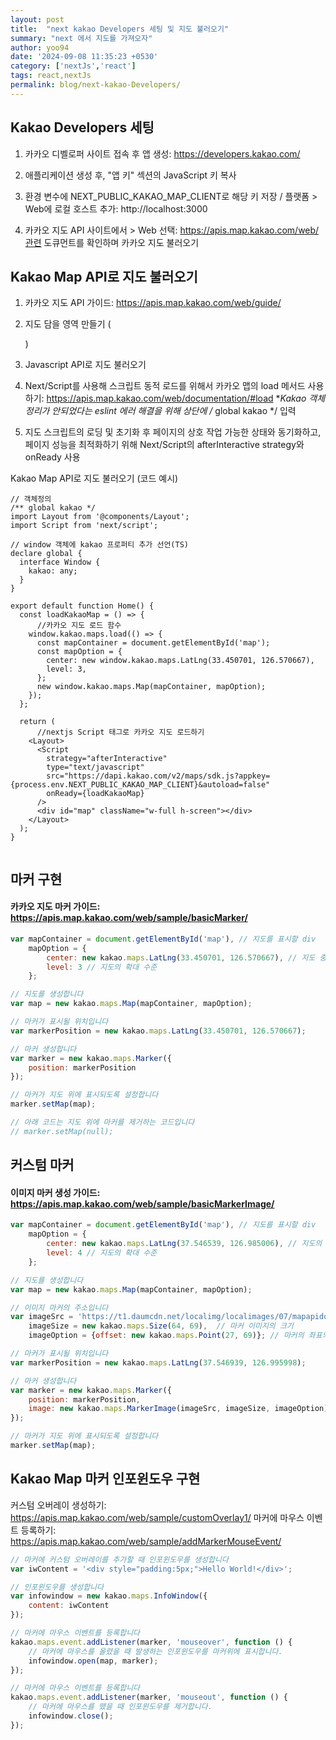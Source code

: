 ```yaml
---
layout: post 
title:  "next kakao Developers 세팅 및 지도 불러오기"
summary: "next 에서 지도를 가져오자"
author: yoo94 
date: '2024-09-08 11:35:23 +0530' 
category: ['nextJs','react']
tags: react,nextJs
permalink: blog/next-kakao-Developers/
---
```


## Kakao Developers 세팅

1. 카카오 디벨로퍼 사이트 접속 후 앱 생성: https://developers.kakao.com/

2. 애플리케이션 생성 후, "앱 키" 섹션의 JavaScript 키 복사

3. 환경 변수에 NEXT_PUBLIC_KAKAO_MAP_CLIENT로 해당 키 저장 / 플랫폼 > Web에 로컬 호스트 추가: http://localhost:3000

4. 카카오 지도 API 사이트에서 > Web 선택: https://apis.map.kakao.com/web/관련 도큐먼트를 확인하며 카카오 지도 불러오기


## Kakao Map API로 지도 불러오기

1. 카카오 지도 API 가이드: https://apis.map.kakao.com/web/guide/

2. 지도 담을 영역 만들기 (<div id="map"></div>)

3. Javascript API로 지도 불러오기

4. Next/Script를 사용해 스크립트 동적 로드를 위해서 카카오 맵의 load 메서드 
사용하기: https://apis.map.kakao.com/web/documentation/#load
**Kakao 객체 정리가 안되었다는 eslint 에러 해결을 위해 상단에 /* global kakao */ 입력

5. 지도 스크립트의 로딩 및 초기화 후 페이지의 상호 작업 가능한 상태와 동기화하고, 
페이지 성능을 최적화하기 위해 Next/Script의 afterInteractive strategy와 onReady 사용

Kakao Map API로 지도 불러오기 (코드 예시)


```tsx
// 객체정의
/** global kakao */
import Layout from '@components/Layout';
import Script from 'next/script';

// window 객체에 kakao 프로퍼티 추가 선언(TS)
declare global {
  interface Window {
    kakao: any;
  }
}

export default function Home() {
  const loadKakaoMap = () => {
      //카카오 지도 로드 함수
    window.kakao.maps.load(() => {
      const mapContainer = document.getElementById('map');
      const mapOption = {
        center: new window.kakao.maps.LatLng(33.450701, 126.570667),
        level: 3,
      };
      new window.kakao.maps.Map(mapContainer, mapOption);
    });
  };

  return (
      //nextjs Script 태그로 카카오 지도 로드하기
    <Layout>
      <Script
        strategy="afterInteractive"
        type="text/javascript"
        src="https://dapi.kakao.com/v2/maps/sdk.js?appkey={process.env.NEXT_PUBLIC_KAKAO_MAP_CLIENT}&autoload=false"
        onReady={loadKakaoMap}
      />
      <div id="map" className="w-full h-screen"></div>
    </Layout>
  );
}


```

## 마커 구현

#### 카카오 지도 마커 가이드: https://apis.map.kakao.com/web/sample/basicMarker/

```js
var mapContainer = document.getElementById('map'), // 지도를 표시할 div
    mapOption = {
        center: new kakao.maps.LatLng(33.450701, 126.570667), // 지도 중심좌표
        level: 3 // 지도의 확대 수준
    };

// 지도를 생성합니다
var map = new kakao.maps.Map(mapContainer, mapOption);

// 마커가 표시될 위치입니다
var markerPosition = new kakao.maps.LatLng(33.450701, 126.570667);

// 마커 생성합니다
var marker = new kakao.maps.Marker({
    position: markerPosition
});

// 마커가 지도 위에 표시되도록 설정합니다
marker.setMap(map);

// 아래 코드는 지도 위에 마커를 제거하는 코드입니다
// marker.setMap(null);
```


## 커스텀 마커

#### 이미지 마커 생성 가이드: https://apis.map.kakao.com/web/sample/basicMarkerImage/
```js
var mapContainer = document.getElementById('map'), // 지도를 표시할 div
    mapOption = {
        center: new kakao.maps.LatLng(37.546539, 126.985006), // 지도의 중심좌표
        level: 4 // 지도의 확대 수준
    };

// 지도를 생성합니다
var map = new kakao.maps.Map(mapContainer, mapOption);

// 이미지 마커의 주소입니다
var imageSrc = 'https://t1.daumcdn.net/localimg/localimages/07/mapapidoc/marker_red.png',  // 마커이미지 주소
    imageSize = new kakao.maps.Size(64, 69),  // 마커 이미지의 크기
    imageOption = {offset: new kakao.maps.Point(27, 69)}; // 마커의 좌표의 원시값, 이미지 안에서 좌표를 설정합니다.

// 마커가 표시될 위치입니다
var markerPosition = new kakao.maps.LatLng(37.546939, 126.995998);

// 마커 생성합니다
var marker = new kakao.maps.Marker({
    position: markerPosition,
    image: new kakao.maps.MarkerImage(imageSrc, imageSize, imageOption)
});

// 마커가 지도 위에 표시되도록 설정합니다
marker.setMap(map);

```

## Kakao Map 마커 인포윈도우 구현

커스텀 오버레이 생성하기: https://apis.map.kakao.com/web/sample/customOverlay1/
마커에 마우스 이벤트 등록하기: https://apis.map.kakao.com/web/sample/addMarkerMouseEvent/

```js
// 마커에 커스텀 오버레이를 추가할 때 인포윈도우를 생성합니다
var iwContent = '<div style="padding:5px;">Hello World!</div>';

// 인포윈도우를 생성합니다
var infowindow = new kakao.maps.InfoWindow({
    content: iwContent
});

// 마커에 마우스 이벤트를 등록합니다
kakao.maps.event.addListener(marker, 'mouseover', function () {
    // 마커에 마우스를 올렸을 때 발생하는 인포윈도우를 마커위에 표시합니다.
    infowindow.open(map, marker);
});

// 마커에 마우스 이벤트를 등록합니다
kakao.maps.event.addListener(marker, 'mouseout', function () {
    // 마커에 마우스를 뗐을 때 인포윈도우를 제거합니다.
    infowindow.close();
});

```